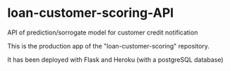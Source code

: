 # loan-customer-scoring-API
API of prediction/sorrogate model for customer credit notification

This is the production app of the "loan-customer-scoring" repository.

It has been deployed with Flask and Heroku (with a postgreSQL database)

